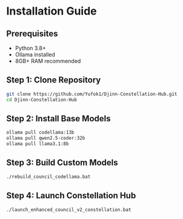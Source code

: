 # Installation Guide

## Prerequisites
- Python 3.8+
- Ollama installed
- 8GB+ RAM recommended

## Step 1: Clone Repository
```bash
git clone https://github.com/Yufok1/Djinn-Constellation-Hub.git
cd Djinn-Constellation-Hub
```

## Step 2: Install Base Models
```bash
ollama pull codellama:13b
ollama pull qwen2.5-coder:32b
ollama pull llama3.1:8b
```

## Step 3: Build Custom Models
```bash
./rebuild_council_codellama.bat
```

## Step 4: Launch Constellation Hub
```bash
./launch_enhanced_council_v2_constellation.bat
```
